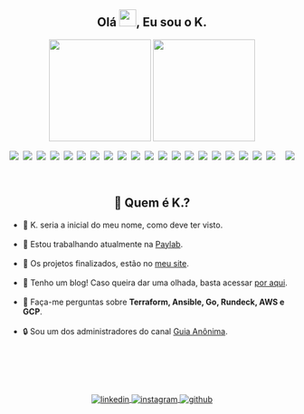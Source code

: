 <h2 align="center">Olá <img src="https://raw.githubusercontent.com/kaueMarques/kaueMarques/master/hi.gif" width="30px">,
  Eu sou o K.</h2>
<p align="center">
  <a><img height="180em" src="https://github-readme-stats.vercel.app/api?username=stephan-lopes&show_icons=true&theme=github_dark&include_all_commits=true&count_private=true" /></a>
  <a> <img height="180em" src="https://github-readme-stats.vercel.app/api/top-langs/?username=stephan-lopes&layout=compact&langs_count=7&theme=github_dark" /></a>
</p>
<a href="https://stephan-lopes.github.io"><img align="right" src="https://gist.githubusercontent.com/stephan-lopes/26c930964dea34c8016f78f74359ebfc/raw/df0d92c061323b09f017b43684c61ae44cb8a2fb/profile-card.svg" /></a>

<a href><img src="https://img.shields.io/badge/-Linux-05122A?style=flat&logo=linux" /></a>&nbsp;
<a href><img src="https://img.shields.io/badge/-Go-05122A?style=flat&logo=go" /></a>&nbsp;
<a href><img src="https://img.shields.io/badge/-Git-05122A?style=flat&logo=git" /></a>&nbsp;
<a href><img src="https://img.shields.io/badge/-Bash-05122A?style=flat&logo=gnu-bash" /></a>&nbsp;
<a href><img src="https://img.shields.io/badge/-Docker-05122A?style=flat&logo=docker" /></a>&nbsp;
<a href><img src="https://img.shields.io/badge/-Jenkins-05122A?style=flat&logo=jenkins&logoColor=white" /></a>&nbsp;
<a href><img src="https://img.shields.io/badge/-Ansible-05122A?style=flat&logo=ansible" /></a>&nbsp;
<a href><img src="https://img.shields.io/badge/-Vagrant-05122A?style=flat&logo=vagrant" /></a>&nbsp;
<a href><img src="https://img.shields.io/badge/-Terraform-05122A?style=flat&logo=terraform" /></a>&nbsp;
<a href><img src="https://img.shields.io/badge/-Packer-05122A?style=flat&logo=packer" /></a>&nbsp;
<a href><img src="https://img.shields.io/badge/-Consul-05122A?style=flat&logo=consul" /></a>&nbsp;
<a href><img src="https://img.shields.io/badge/-DigitalOcean-05122A?style=flat&logo=digitalocean" /></a>&nbsp;
<a href><img src="https://img.shields.io/badge/-GCP-05122A?style=flat&logo=google-cloud" /></a>&nbsp;
<a href><img src="https://img.shields.io/badge/-AWS-05122A?style=flat&logo=amazon-aws&logoColor=yellow" /></a>&nbsp;
<a href><img src="https://img.shields.io/badge/-OpenVPN-05122A?style=flat&logo=openvpn" /></a>&nbsp;
<a href><img src="https://img.shields.io/badge/-Apache-05122A?style=flat&logo=apache" /></a>&nbsp;
<a href><img src="https://img.shields.io/badge/-NGinX-05122A?style=flat&logo=nginx" /></a>&nbsp;
<a href><img src="https://img.shields.io/badge/-Graylog-05122A?style=flat&logo=graylog" /></a>&nbsp;
<a href><img src="https://img.shields.io/badge/-Prometheus-05122A?style=flat&logo=prometheus" /></a>&nbsp;
<a href><img src="https://img.shields.io/badge/-Grafana-05122A?style=flat&logo=grafana" /></a>&nbsp;

<br>

<h2 align="center">🤔 Quem é K.?</h2>

<ul>
  <li>🤣 K. seria a inicial do meu nome, como deve ter visto.</li><br>
  <li>💼 Estou trabalhando atualmente na <a href="https://paylab.com.br">Paylab</a>.</li><br>
  <li>🚀 Os projetos finalizados, estão no <a href="https://stephan-lopes.github.io">meu site</a>.</li><br>
  <li>📝 Tenho um blog! Caso queira dar uma olhada, basta acessar <a href="https://stephan-lopes.github.io/blog/">por aqui</a>.</li><br>
  <li>💬 Faça-me perguntas sobre <b>Terraform, Ansible, Go, Rundeck, AWS e GCP</b>.</li><br>
  <li>🔒 Sou um dos administradores do canal <a href="https://guiaanonima.com">Guia Anônima</a>.</li><br>
</ul>

<br>
<br>
<br>


<p align="center">
  <a href="https://linkedin.com/in/kevenstephan" target="_blank">
    <img align="center" src="https://img.shields.io/badge/-LinkedIn-05122A?style=flat&logo=linkedin" alt="linkedin" />
  </a>
  <a href="https://instagram.com/keven_slopes" target="_blank">
    <img align="center" src="https://img.shields.io/badge/-Instagram-05122A?style=flat&logo=instagram"
      alt="instagram" />
  </a>
  <a href="https://github.com/stephan-lopes" target="_blank">
    <img align="center" src="https://img.shields.io/badge/-GitHub-05122A?style=flat&logo=github" alt="github" />
  </a>
  <!-- <a href="https://youtube.com/" target="_blank">
 <img align="center" src="https://img.shields.io/badge/-blank-05122A?style=flat&logo=youtube" alt="youtube"/>
</a> -->
</p>